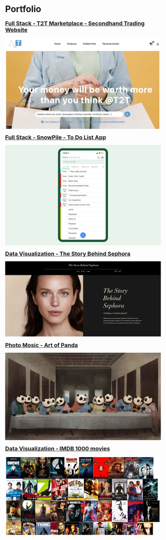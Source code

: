 # Portfolio

<span style="font-size: 18px; color: blue; font-weight: bold;">[Full Stack - T2T Marketplace - Secondhand Trading Website](/T2T-MarketPlace)</span>

[![T2T Cover Page](images/T2T_coverpage.png)](/T2T-MarketPlace)

<span style="font-size: 18px; color: blue; font-weight: bold;">[Full Stack - SnowPile - To Do List App](/To_Do_List_App)</span>

[![To_do_list_cover_page](images/To_do_list_cover_page.png)](/To_Do_List_App)

<span style="font-size: 18px; color: blue; font-weight: bold;">[Data Visualization - The Story Behind Sephora](/sephora_page)</span>

[![sephora_page](images/sephora_cover_page.png)](/sephora_page)

<span style="font-size: 18px; color: blue; font-weight: bold;">[Photo Mosic - Art of Panda](/artofPanda_page)</span>

[![artofPanda_page](images/panda_cover_page.png)](/artofPanda_page)

<span style="font-size: 18px; color: blue; font-weight: bold;">[Data Visualization - IMDB 1000 movies](https://www.youtube.com/watch?v=JnYM0gnVbTU&t=28s)</span>

[![imdb_cover_page](images/imdb_cover_page.png)](https://www.youtube.com/watch?v=JnYM0gnVbTU&t=28s)

<!-- <img src="images/imdb_cover_page.png" width="480" height="240"/> -->

<!-- ### Category Name 2 -->

<!-- - [Project 1 Title](http://example.com/)
- [Project 2 Title](http://example.com/)
- [Project 3 Title](http://example.com/)
- [Project 4 Title](http://example.com/)
- [Project 5 Title](http://example.com/)

--- -->

